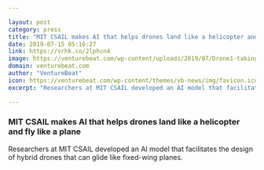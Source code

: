 ```yaml
---

layout: post
category: press
title: "MIT CSAIL makes AI that helps drones land like a helicopter and fly like a plane"
date: 2019-07-15 05:16:27
link: https://vrhk.co/2lphcn4
image: https://venturebeat.com/wp-content/uploads/2019/07/Drone1-taking-off-photo-credit-MIT-CSAIL.v1-e1562876931782.jpg?w=1200&strip=all
domain: venturebeat.com
author: "VentureBeat"
icon: https://venturebeat.com/wp-content/themes/vb-news/img/favicon.ico
excerpt: "Researchers at MIT CSAIL developed an AI model that facilitates the design of hybrid drones that can glide like fixed-wing planes."

---
```


### MIT CSAIL makes AI that helps drones land like a helicopter and fly like a plane

Researchers at MIT CSAIL developed an AI model that facilitates the design of hybrid drones that can glide like fixed-wing planes.